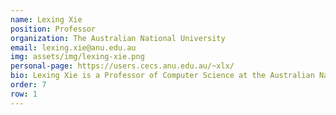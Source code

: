 ```yaml
---
name: Lexing Xie
position: Professor 
organization: The Australian National University
email: lexing.xie@anu.edu.au 
img: assets/img/lexing-xie.png
personal-page: https://users.cecs.anu.edu.au/~xlx/
bio: Lexing Xie is a Professor of Computer Science at the Australian National University (ANU), where she leads the Computational Media Lab and directs the Integrated AI Network. Her research covers machine learning, computational social science, and computational economics, focusing on online optimization, neural networks, and applied problems like distributed online markets and decision-making. She is a recipient of the 2023 ARC Future Fellowship and the 2018 Chris Wallace Award for Outstanding Research, with her work earning seven best paper awards at ACM and IEEE conferences. Lexing served as the inaugural Editor-in-Chief of the AAAI ICWSM and was Program Co-Chair of ACM Multimedia 2024.
order: 7
row: 1
---
```

